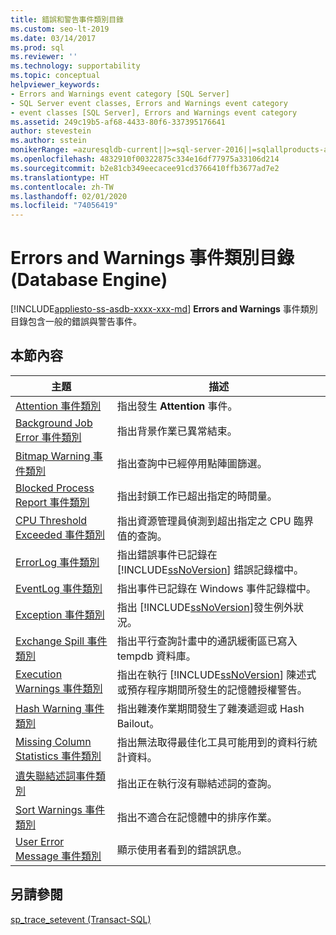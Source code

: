 ```yaml
---
title: 錯誤和警告事件類別目錄
ms.custom: seo-lt-2019
ms.date: 03/14/2017
ms.prod: sql
ms.reviewer: ''
ms.technology: supportability
ms.topic: conceptual
helpviewer_keywords:
- Errors and Warnings event category [SQL Server]
- SQL Server event classes, Errors and Warnings event category
- event classes [SQL Server], Errors and Warnings event category
ms.assetid: 249c19b5-af68-4433-80f6-337395176641
author: stevestein
ms.author: sstein
monikerRange: =azuresqldb-current||>=sql-server-2016||=sqlallproducts-allversions||>=sql-server-linux-2017||=azuresqldb-mi-current
ms.openlocfilehash: 4832910f00322875c334e16df77975a33106d214
ms.sourcegitcommit: b2e81cb349eecacee91cd3766410ffb3677ad7e2
ms.translationtype: HT
ms.contentlocale: zh-TW
ms.lasthandoff: 02/01/2020
ms.locfileid: "74056419"
---
```

# <a name="errors-and-warnings-event-category-database-engine"></a>Errors and Warnings 事件類別目錄 (Database Engine)
[!INCLUDE[appliesto-ss-asdb-xxxx-xxx-md](../../includes/appliesto-ss-asdb-xxxx-xxx-md.md)]
  **Errors and Warnings** 事件類別目錄包含一般的錯誤與警告事件。  
  
## <a name="in-this-section"></a>本節內容  
  
|主題|描述|  
|-----------|-----------------|  
|[Attention 事件類別](../../relational-databases/event-classes/attention-event-class.md)|指出發生 **Attention** 事件。|  
|[Background Job Error 事件類別](../../relational-databases/event-classes/background-job-error-event-class.md)|指出背景作業已異常結束。|  
|[Bitmap Warning 事件類別](../../relational-databases/event-classes/bitmap-warning-event-class.md)|指出查詢中已經停用點陣圖篩選。|  
|[Blocked Process Report 事件類別](../../relational-databases/event-classes/blocked-process-report-event-class.md)|指出封鎖工作已超出指定的時間量。|  
|[CPU Threshold Exceeded 事件類別](../../relational-databases/event-classes/cpu-threshold-exceeded-event-class.md)|指出資源管理員偵測到超出指定之 CPU 臨界值的查詢。|  
|[ErrorLog 事件類別](../../relational-databases/event-classes/errorlog-event-class.md)|指出錯誤事件已記錄在 [!INCLUDE[ssNoVersion](../../includes/ssnoversion-md.md)] 錯誤記錄檔中。|  
|[EventLog 事件類別](../../relational-databases/event-classes/eventlog-event-class.md)|指出事件已記錄在 Windows 事件記錄檔中。|  
|[Exception 事件類別](../../relational-databases/event-classes/exception-event-class.md)|指出 [!INCLUDE[ssNoVersion](../../includes/ssnoversion-md.md)]發生例外狀況。|  
|[Exchange Spill 事件類別](../../relational-databases/event-classes/exchange-spill-event-class.md)|指出平行查詢計畫中的通訊緩衝區已寫入 tempdb 資料庫。|  
|[Execution Warnings 事件類別](../../relational-databases/event-classes/execution-warnings-event-class.md)|指出在執行 [!INCLUDE[ssNoVersion](../../includes/ssnoversion-md.md)] 陳述式或預存程序期間所發生的記憶體授權警告。|  
|[Hash Warning 事件類別](../../relational-databases/event-classes/hash-warning-event-class.md)|指出雜湊作業期間發生了雜湊遞迴或 Hash Bailout。|  
|[Missing Column Statistics 事件類別](../../relational-databases/event-classes/missing-column-statistics-event-class.md)|指出無法取得最佳化工具可能用到的資料行統計資料。|  
|[遺失聯結述詞事件類別](../../relational-databases/event-classes/missing-join-predicate-event-class.md)|指出正在執行沒有聯結述詞的查詢。|  
|[Sort Warnings 事件類別](../../relational-databases/event-classes/sort-warnings-event-class.md)|指出不適合在記憶體中的排序作業。|  
|[User Error Message 事件類別](../../relational-databases/event-classes/user-error-message-event-class.md)|顯示使用者看到的錯誤訊息。|  
  
## <a name="see-also"></a>另請參閱  
 [sp_trace_setevent &#40;Transact-SQL&#41;](../../relational-databases/system-stored-procedures/sp-trace-setevent-transact-sql.md)  
  
  
